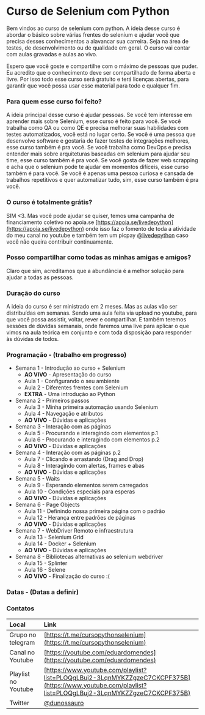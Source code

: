 # Curso de Selenium com Python

Bem vindos ao curso de selenium com python. A ideia desse curso é abordar o básico sobre várias frentes do selenium e ajudar você que precisa desses conhecimentos a alavancar sua carreira. Seja na área de testes, de desenvolvimento ou de qualidade em geral. O curso vai contar com aulas gravadas e aulas ao vivo.

Espero que você goste e compartilhe com o máximo de pessoas que puder. Eu acredito que o conhecimento deve ser compartilhado de forma aberta e livre. Por isso todo esse curso será gratuito e terá licenças abertas, para garantir que você possa usar esse material para todo e qualquer fim.


### Para quem esse curso foi feito?

A ideia principal desse curso é ajudar pessoas. Se você tem interesse em aprender mais sobre Selenium, esse curso é feito para você. Se você trabalha como QA ou como QE e precisa melhorar suas habilidades com testes automatizados, você está no lugar certo. Se você é uma pessoa que desenvolve software e gostaria de fazer testes de integrações melhores, esse curso também é pra você. Se você trabalha como DevOps e precisa entender mais sobre arquiteturas baseadas em selenium para ajudar seu time, esse curso também é pra você. Se você gosta de fazer web scrapping e acha que o selenium pode te ajudar em momentos difíceis, esse curso também é para você. Se você é apenas uma pessoa curiosa e cansada de trabalhos repetitivos e quer automatizar tudo, sim, esse curso também é pra você.

### O curso é totalmente grátis?

SIM <3. Mas você pode ajudar se quiser, temos uma campanha de financiamento coletivo no apoia.se [https://apoia.se/livedepython](https://apoia.se/livedepython) onde isso faz o fomento de toda a atividade do meu canal no youtube e também tem um picpay [@livedepython](https://picpay.me/livedepython) caso você não queira contribuir continuamente.

### Posso compartilhar como todas as minhas amigas e amigos?

Claro que sim, acreditamos que a abundância é a melhor solução para ajudar a todas as pessoas.

### Duração do curso

A ideia do curso é ser ministrado em 2 meses. Mas as aulas vão ser distribuídas em semanas. Sendo uma aula feita via upload no youtube, para que você possa assistir, voltar, rever e compartilhar. E também teremos sessões de dúvidas semanais, onde faremos uma live para aplicar o que vimos na aula teórica em conjunto e com toda disposição para responder às dúvidas de todos.


### Programação - (trabalho em progresso)
- Semana 1 - Introdução ao curso + Selenium
  - **AO VIVO** - Apresentação do curso
  - Aula 1 - Configurando o seu ambiente
  - Aula 2 - Diferentes frentes com Selenium
  - **EXTRA** - Uma introdução ao Python
- Semana 2 - Primeiros passos
  - Aula 3 - Minha primeira automação usando Selenium
  - Aula 4 - Navegação e atributos
  - **AO VIVO** - Dúvidas e aplicações
- Semana 3 - Interação com as páginas
  - Aula 5 - Procurando e interagindo com elementos p.1
  - Aula 6 - Procurando e interagindo com elementos p.2
  - **AO VIVO** - Dúvidas e aplicações
- Semana 4 - Interação com as páginas p.2
  - Aula 7 - Clicando e arrastando (Drag and Drop)
  - Aula 8 - Interagindo com alertas, frames e abas
  - **AO VIVO** - Dúvidas e aplicações
- Semana 5 - Waits
  - Aula 9 - Esperando elementos serem carregados
  - Aula 10 - Condições especiais para esperas
  - **AO VIVO** - Dúvidas e aplicações
- Semana 6 - Page Objects
  - Aula 11 - Definindo nossa primeira página com o padrão
  - Aula 12 - Herança entre padrões de páginas
  - **AO VIVO** - Dúvidas e aplicações
- Semana 7 - WebDriver Remoto e infraestrutura
  - Aula 13 - Selenium Grid
  - Aula 14 - Docker + Selenium
  - **AO VIVO** - Dúvidas e aplicações
- Semana 8 - Bibliotecas alternativas ao selenium webdriver
  - Aula 15 - Splinter
  - Aula 16 - Selene
  - **AO VIVO** - Finalização do curso :(


### Datas - (Datas a definir)

### Contatos

| Local               | Link                              |
|:--------------------|:----------------------------------|
| Grupo no telegram   | [https://t.me/cursopythonselenium](https://t.me/cursopythonselenium)  |
| Canal no Youtube    | [https://youtube.com/eduardomendes](https://youtube.com/eduardomendes) |
| Playlist no Youtube | [https://www.youtube.com/playlist?list=PLOQgLBuj2-3LqnMYKZZgzeC7CKCPF375B](https://www.youtube.com/playlist?list=PLOQgLBuj2-3LqnMYKZZgzeC7CKCPF375B) |
| Twitter             | [@dunossauro](https://twitter.com/dunossauro/) |
